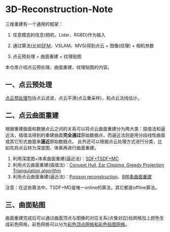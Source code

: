 # 3D-Reconstruction-Note
三维重建有一个通用的框架：

1. 任意模态的信息(相机、Lidar、RGBD)作为输入

2. 通过算法(比如[SFM](docs/SFM/SFM.ipynb)、VSLAM、MVS)得到点云 + 图像(纹理) + 相机参数

3. 点云预处理 + 曲面重建 + 纹理贴图

本仓库介绍点云预处理，曲面重建，纹理贴图的内容。

## 一、点云预处理
[点云预处理](docs/pointcloud_preprocessing/pre_processing.ipynb)包括点云滤波，点云平滑(点云重采样)，和点云法线估计。

## 二、点云曲面重建
根据重建曲面和数据点云之间的关系可以将点云曲面重建分为两大类：插值法和逼近法，插值法得到的重建曲面**完全通过**原始数据点，而逼近法则是用分段线性曲面或其它形式曲面来**逼近**原始数据点。
此外还可以根据点云处理方式进行分类，比如先将点云转为深度图、体素再进行曲面重建。

1. 利用深度图+体素曲面重建(逼近法)：[SDF+TSDF+MC](docs/surface_reconstruction/TSDF.ipynb)
2. 利用点云曲面重建(插值法)：[Convext Hull, Ear Clipping, Greedy Projection Triangulation algorithm](docs/surface_reconstruction/pointMeshing.ipynb)
3. 利用点云曲面重建(逼近法)：[Poisson reconstruction](docs/surface_reconstruction/Poisson.md)、[B样条曲面重建](docs/surface_reconstruction/Bspline.ipynb)

注意：在这些算法中，TSDF+MD是唯一online的算法，其它都是offline算法。

## 三、曲面贴图
曲面重建完成后可以通过曲面顶点与图像的对应关系(点像对应)给网格加上颜色生成彩色网格，彩色网格可以分为[彩色顶点网格和彩色贴图网格](docs/color_mesh/color_mesh.ipynb)。



